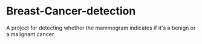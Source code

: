 # Breast-Cancer-detection

A project for detecting whether the mammogram indicates if it's a benign or a malignant cancer
